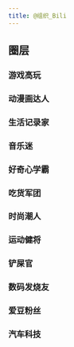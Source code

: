 ```yaml
---
title: @组织_Bili
---
```


## 圈层
### 游戏高玩

### 动漫画达人

### 生活记录家

### 音乐迷

### 好奇心学霸

### 吃货军团

### 时尚潮人

### 运动健将

### 铲屎官

### 数码发烧友

### 爱豆粉丝

### 汽车科技
